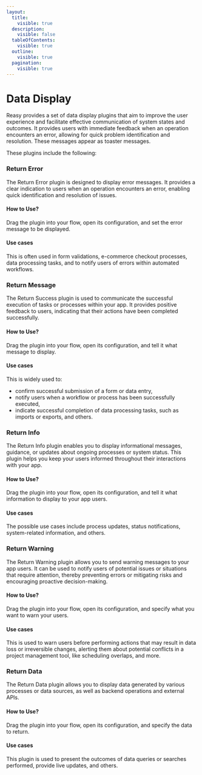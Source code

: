 ```yaml
---
layout:
  title:
    visible: true
  description:
    visible: false
  tableOfContents:
    visible: true
  outline:
    visible: true
  pagination:
    visible: true
---
```


# Data Display

Reasy provides a set of data display plugins that aim to improve the user experience and facilitate effective communication of system states and outcomes. It provides users with immediate feedback when an operation encounters an error, allowing for quick problem identification and resolution. These messages appear as toaster messages.

These plugins include the following:

### Return Error

The Return Error plugin is designed to display error messages. It provides a clear indication to users when an operation encounters an error, enabling quick identification and resolution of issues.

#### How to Use?

Drag the plugin into your flow, open its configuration, and set the error message to be displayed.

#### Use cases

This is often used in form validations, e-commerce checkout processes, data processing tasks, and to notify users of errors within automated workflows.

### Return Message

The Return Success plugin is used to communicate the successful execution of tasks or processes within your app. It provides positive feedback to users, indicating that their actions have been completed successfully.&#x20;

#### How to Use?

Drag the plugin into your flow, open its configuration, and tell it what message to display.

#### Use cases

This is widely used to:

* confirm successful submission of a form or data entry,
* notify users when a workflow or process has been successfully executed,
* indicate successful completion of data processing tasks, such as imports or exports, and others.

### Return Info

The Return Info plugin enables you to display informational messages, guidance, or updates about ongoing processes or system status. This plugin helps you keep your users informed throughout their interactions with your app.

#### How to Use?

Drag the plugin into your flow, open its configuration, and tell it what information to display to your app users.

#### Use cases

The possible use cases include process updates, status notifications, system-related information, and others.

### Return Warning

The Return Warning plugin allows you to send warning messages to your app users. It can be used to notify users of potential issues or situations that require attention, thereby preventing errors or mitigating risks and encouraging proactive decision-making.&#x20;

#### How to Use?

Drag the plugin into your flow, open its configuration, and specify what you want to warn your users.

#### Use cases

This is used to warn users before performing actions that may result in data loss or irreversible changes, alerting them about potential conflicts in a project management tool, like scheduling overlaps, and more.

### Return Data

The Return Data plugin allows you to display data generated by various processes or data sources, as well as backend operations and external APIs.

#### How to Use?

Drag the plugin into your flow, open its configuration, and specify the data to return.

#### Use cases

This plugin is used to present the outcomes of data queries or searches performed, provide live updates, and others.&#x20;

